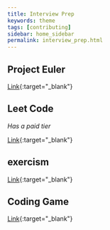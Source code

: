```yaml
---
title: Interview Prep
keywords: theme
tags: [contributing]
sidebar: home_sidebar
permalink: interview_prep.html
---
```


## Project Euler
[Link](https://projecteuler.net/){:target="_blank"}

## Leet Code
*Has a paid tier*

[Link](https://leetcode.com/){:target="_blank"}

## exercism
[Link](https://exercism.io/){:target="_blank"}

## Coding Game
[Link](https://www.codingame.com/start){:target="_blank"}
